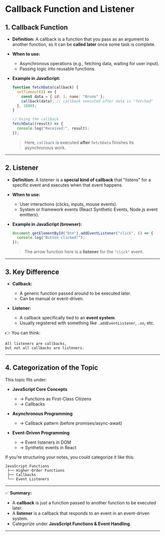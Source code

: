 # Callback Function and Listener

## **1. Callback Function**

- **Definition:** A callback is a function that you pass as an argument to another function, so it can be **called later** once some task is complete.
- **When to use:**

  - Asynchronous operations (e.g., fetching data, waiting for user input).
  - Passing logic into reusable functions.

- **Example in JavaScript:**

  ```js
  function fetchData(callback) {
    setTimeout(() => {
      const data = { id: 1, name: "Bruno" };
      callback(data); // callback executed after data is "fetched"
    }, 1000);
  }

  // Using the callback
  fetchData((result) => {
    console.log("Received:", result);
  });
  ```

  > Here, `callback` is executed **after** `fetchData` finishes its asynchronous work.

---

## **2. Listener**

- **Definition:** A listener is a **special kind of callback** that "listens" for a specific event and executes when that event happens.
- **When to use:**

  - User interactions (clicks, inputs, mouse events).
  - System or framework events (React Synthetic Events, Node.js event emitters).

- **Example in JavaScript (browser):**

  ```js
  document.getElementById("btn").addEventListener("click", () => {
    console.log("Button clicked!");
  });
  ```

  > The arrow function here is a **listener** for the `"click"` event.

---

## **3. Key Difference**

- **Callback:**

  - A generic function passed around to be executed later.
  - Can be manual or event-driven.

- **Listener:**

  - A callback specifically tied to an **event system**.
  - Usually registered with something like `.addEventListener`, `.on`, etc.

👉 You can think:

```
All listeners are callbacks,
but not all callbacks are listeners.
```

---

## **4. Categorization of the Topic**

This topic fits under:

- **JavaScript Core Concepts**

  - → Functions as First-Class Citizens
  - → Callbacks

- **Asynchronous Programming**

  - → Callback pattern (before promises/async-await)

- **Event-Driven Programming**

  - → Event listeners in DOM
  - → Synthetic events in React

If you’re structuring your notes, you could categorize it like this:

```
JavaScript Functions
 ├── Higher-Order Functions
 ├── Callbacks
 └── Event Listeners
```

---

✅ **Summary:**

- A **callback** is just a function passed to another function to be executed later.
- A **listener** is a callback that responds to an event in an event-driven system.
- Categorize under **JavaScript Functions & Event Handling**.

---
